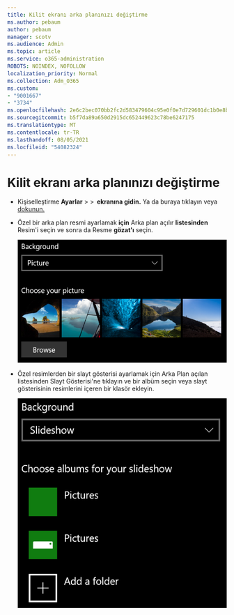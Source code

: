 ```yaml
---
title: Kilit ekranı arka planınızı değiştirme
ms.author: pebaum
author: pebaum
manager: scotv
ms.audience: Admin
ms.topic: article
ms.service: o365-administration
ROBOTS: NOINDEX, NOFOLLOW
localization_priority: Normal
ms.collection: Adm_O365
ms.custom:
- "9001667"
- "3734"
ms.openlocfilehash: 2e6c2bec070bb2fc2d583479604c95e0f0e7d729601dc1b0e8b7edd04995dfe6
ms.sourcegitcommit: b5f7da89a650d2915dc652449623c78be6247175
ms.translationtype: MT
ms.contentlocale: tr-TR
ms.lasthandoff: 08/05/2021
ms.locfileid: "54082324"
---
```

# <a name="change-your-lock-screen-background"></a>Kilit ekranı arka planınızı değiştirme

- Kişiselleştirme **Ayarlar**  >    >  **ekranına gidin.** Ya da buraya tıklayın veya [dokunun.](ms-settings:lockscreen?activationSource=GetHelp)

- Özel bir arka plan resmi ayarlamak **için** Arka plan açılır **listesinden** Resim'i seçin ve sonra da Resme **gözat'ı** seçin.

  ![Özel bir arka plan resmi ayarlayın.](media/set-custom-background-pic.png)

- Özel resimlerden bir slayt gösterisi  ayarlamak  için Arka Plan açılan listesinden Slayt Gösterisi'ne tıklayın ve bir albüm seçin veya slayt gösterisinin resimlerini içeren bir klasör ekleyin.

  ![Özel resimlerden bir slayt gösterisi ayarlayın.](media/set-up-slideshow-background.png)
